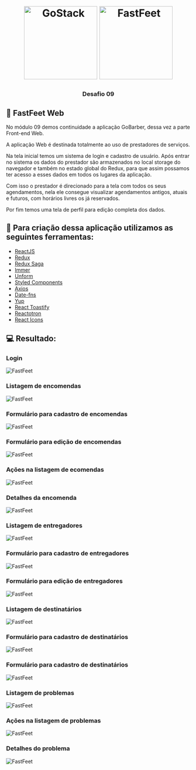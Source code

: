 <h1 align="center">
    <img alt="GoStack" src="https://rocketseat-cdn.s3-sa-east-1.amazonaws.com/bootcamp-header.png" width="200px" />
    <img alt="FastFeet" src="src/assets/logo.svg" width="200px" />
</h1>

<h3 align="center">
  Desafio 09
</h3>

## :rocket: FastFeet Web

No módulo 09 demos continuidade a aplicação GoBarber, dessa vez a parte Front-end Web.

A aplicação Web é destinada totalmente ao uso de prestadores de serviços. 

Na tela inicial temos um sistema de login e cadastro de usuário. Após entrar no sistema os dados do prestador são armazenados no local storage do navegador e também no estado global do Redux, para que assim possamos ter acesso a esses dados em todos os lugares da aplicação.

Com isso o prestador é direcionado para a tela com todos os seus agendamentos, nela ele consegue visualizar agendamentos antigos, atuais e futuros, com horários livres os já reservados.

Por fim temos uma tela de perfil para edição completa dos dados.

## :hammer: Para criação dessa aplicação utilizamos as seguintes ferramentas:
- [ReactJS](https://pt-br.reactjs.org/docs/getting-started.html)
- [Redux](https://redux.js.org/introduction/getting-started)
- [Redux Saga](https://github.com/redux-saga/redux-saga)
- [Immer](https://github.com/immerjs/immer)
- [Unform](https://unform.dev/)
- [Styled Components](https://styled-components.com/)
- [Axios](https://github.com/axios/axios)
- [Date-fns](https://github.com/date-fns/date-fns)
- [Yup](https://github.com/jquense/yup)
- [React Toastify](https://github.com/fkhadra/react-toastify)
- [Reactotron](https://github.com/infinitered/reactotron)
- [React Icons](https://react-icons.netlify.com/#/)

## :computer: Resultado:

### Login
![FastFeet](.github/login.png)

### Listagem de encomendas
![FastFeet](.github/order_list.png)

### Formulário para cadastro de encomendas
![FastFeet](.github/order_form_new.png)

### Formulário para edição de encomendas
![FastFeet](.github/order_form_edit.png)

### Ações na listagem de ecomendas
![FastFeet](.github/order_list_action.png)

### Detalhes da encomenda
![FastFeet](.github/order_list_details.png)

### Listagem de entregadores
![FastFeet](.github/deliveryman_list.png)

### Formulário para cadastro de entregadores
![FastFeet](.github/deliveryman_form_new.png)

### Formulário para edição de entregadores
![FastFeet](.github/deliveryman_form_edit.png)

### Listagem de destinatários
![FastFeet](.github/recipient_list.png)

### Formulário para cadastro de destinatários
![FastFeet](.github/recipient_form_new.png)

### Formulário para cadastro de destinatários
![FastFeet](.github/recipient_form_edit.png)

### Listagem de problemas
![FastFeet](.github/order_problem_list.png)

### Ações na listagem de problemas
![FastFeet](.github/order_problem_action.png)

### Detalhes do problema
![FastFeet](.github/order_problem_details.png)

